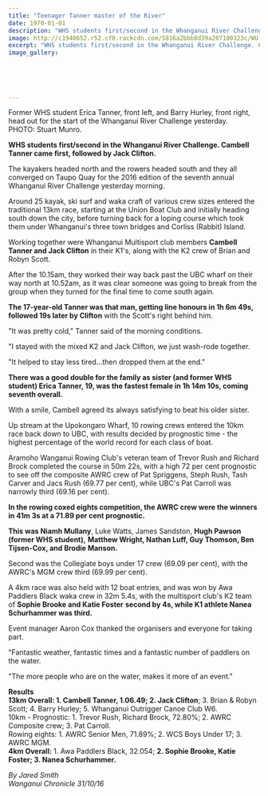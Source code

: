 ```yaml
---
title: "Teenager Tanner master of the River"
date: 1970-01-01
description: "WHS students first/second in the Whanganui River Challenge. Cambell Tanner came first, followed by Jack Clifton. The event was held on 29 & 30 October 2016."
image: http://c1940652.r52.cf0.rackcdn.com/5816a2bbb8d39a207100323c/WU-River-Challenge-Tanner-Clifton-etc-oct-2016.jpg
excerpt: "WHS students first/second in the Whanganui River Challenge. Cambell Tanner came first, followed by Jack Clifton. The event was held on Saturday 29 & Sunday 30 October 2016."
image_gallery:
    
    
    
    
    
---
```


<p><span>Former WHS student Erica Tanner, front left, and Barry Hurley, front right, head out for the start of the Whanganui River Challenge yesterday.<br />PHOTO: Stuart Munro.</span></p>
<p><strong>WHS students first/second in the Whanganui River Challenge. Cambell Tanner came first, followed by Jack Clifton.<br /></strong></p>
<p>The kayakers headed north and the rowers headed south and they all converged on Taupo Quay for the 2016 edition of the seventh annual Whanganui River Challenge yesterday morning.</p>
<p>Around 25 kayak, ski surf and waka craft of various crew sizes entered the traditional 13km race, starting at the Union Boat Club and initially heading south down the city, before turning back for a loping course which took them under Whanganui's three town bridges and Corliss (Rabbit) Island.</p>
<p>Working together were Whanganui Multisport club members <strong>Cambell Tanner and Jack Clifton</strong> in their K1's, along with the K2 crew of Brian and Robyn Scott.</p>
<p>After the 10.15am, they worked their way back past the UBC wharf on their way north at 10.52am, as it was clear someone was going to break from the group when they turned for the final time to come south again.</p>
<p><strong>The 17-year-old Tanner was that man, getting line honours in 1h 6m 49s, followed 19s later by Clifton</strong> with the Scott's right behind him.</p>
<p>"It was pretty cold," Tanner said of the morning conditions.</p>
<p>"I stayed with the mixed K2 and Jack Clifton, we just wash-rode together.</p>
<p>"It helped to stay less tired...then dropped them at the end."</p>
<p><strong>There was a good double for the family as sister (and former WHS student) Erica Tanner, 19, was the fastest female in 1h 14m 10s, coming seventh overall.&nbsp;</strong></p>
<p>With a smile, Cambell agreed its always satisfying to beat his older sister.</p>
<p>Up stream at the Upokongaro Wharf, 10 rowing crews entered the 10km race back down to UBC, with results decided by prognostic time - the highest percentage of the world record for each class of boat.</p>
<p>Aramoho Wanganui Rowing Club's veteran team of Trevor Rush and Richard Brock completed the course in 50m 22s, with a high 72 per cent prognostic to see off the composite AWRC crew of Pat Spriggens, Steph Rush, Tash Carver and Jacs Rush (69.77 per cent), while UBC's Pat Carroll was narrowly third (69.16 per cent).</p>
<p><strong>In the rowing coxed eights competition, the AWRC crew were the winners in 41m 3s at a 71.89 per cent prognostic.</strong></p>
<p><strong>This was&nbsp;Niamh Mullany</strong>, Luke Watts, James Sandston, <strong>Hugh Pawson (former WHS student),</strong> <strong>Matthew Wright, Nathan Luff, Guy Thomson, Ben Tijsen-Cox, and Brodie Manson.</strong></p>
<p>Second was the Collegiate boys under 17 crew (69.09 per cent), with the AWRC's MGM crew third (69.99 per cent).</p>
<p>A 4km race was also held with 12 boat entries, and was won by Awa Paddlers Black waka crew in 32m 5.4s, with the multisport club's K2 team of <strong>Sophie Brooke and Katie Foster</strong> <strong>second by 4s, while K1 athlete Nanea Schurhammer was third.</strong></p>
<p>Event manager Aaron Cox thanked the organisers and everyone for taking part.</p>
<p>"Fantastic weather, fantastic times and a fantastic number of paddlers on the water.</p>
<p>"The more people who are on the water, makes it more of an event."</p>
<p><strong>Results</strong><br /><strong>13km Overall: 1. Cambell Tanner, 1.06.49; 2. Jack Clifton</strong>; 3. Brian &amp; Robyn Scott; 4. Barry Hurley; 5. Whanganui Outrigger Canoe Club W6.<br />10km - Prognostic: 1. Trevor Rush, Richard Brock, 72.80%; 2. AWRC Composite crew; 3. Pat Carroll. <br />Rowing eights: 1. AWRC Senior Men, 71.89%; 2. WCS Boys Under 17; 3. AWRC MGM.<br /><strong>4km Overall:</strong> 1. Awa Paddlers Black, 32.054; <strong>2. Sophie Brooke, Katie Foster; 3. Nanea Schurhammer.</strong></p>
<p><em>By Jared Smith<br />Wanganui Chronicle 31/10/16&nbsp;</em></p>

